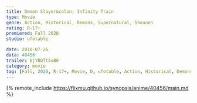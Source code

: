 ```yaml
---
title: Demon Slayer&colon; Infinity Train
type: Movie
genre: Action, Historical, Demons, Supernatural, Shounen
rating: R-17+
premiered: Fall 2020
studio: ufotable

date: 2010-07-26
data: 40456
trailer: EjYBQTt5vB0
category: movie
tag: [Fall, 2020, R-17+, Movie, D, ufotable, Action, Historical, Demons, Supernatural, Shounen]
---
```

{% remote_include https://flixmu.github.io/synopsis/anime/40456/main.md %}
